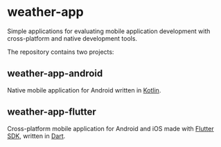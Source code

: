 # weather-app

Simple applications for evaluating mobile application development with cross-platform and native development tools.

The repository contains two projects:

## weather-app-android

Native mobile application for Android written in [Kotlin](https://kotlinlang.org/).

## weather-app-flutter

Cross-platform mobile application for Android and iOS made with [Flutter SDK](https://flutter.io/), written in [Dart](https://www.dartlang.org/).
